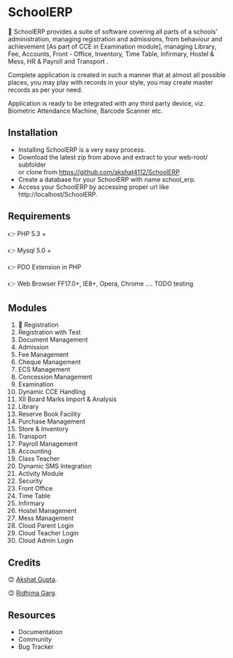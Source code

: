 # SchoolERP
:school:
SchoolERP provides a suite of software covering all parts of a schools' administration, managing registration and admissions, from behaviour and achievement [As part of CCE in Examination module], managing Library, Fee, Accounts, Front - Office, Inventory, Time Table, Infirmary, Hostel & Mess, HR & Payroll and Transport .

Complete application is created in such a manner that at almost all possible places, you may play with records in your style, you may create master records as per your need.

Application is ready to be integrated with any third party device, viz. Biometric Attendance Machine, Barcode Scanner etc.


## Installation 
* Installing SchoolERP is a very easy process.
* Download the latest zip from above and extract to your web-root/ subfolder   
or clone from https://github.com/akshat4112/SchoolERP 
* Create a database for your SchoolERP with name school_erp.
* Access your SchoolERP by accessing proper url like http://localhost/SchoolERP.

## Requirements
:point_right: PHP 5.3 +

:point_right: Mysql 5.0 +

:point_right: PDO Extension in PHP

:point_right: Web Browser FF17.0+, IE8+, Opera, Chrome .... TODO testing

## Modules

1. :pencil: Registration
2. Registration with Test
3. Document Management
4. Admission
5. Fee Management
6. Cheque Management
7. ECS Management
8. Concession Management
9. Examination
10. Dynamic CCE Handling
11. XII Board Marks Import & Analysis
12. Library
13. Reserve Book Facility
14. Purchase Management
15. Store & Inventory
16. Transport
17. Payroll Management
18. Accounting
19. Class Teacher
20. Dynamic SMS Integration
21. Activity Module
22. Security
23. Front Office
24. Time Table
25. Infirmary
26. Hostel Management
27. Mess Management
28. Cloud Parent Login
29. Cloud Teacher Login
30. Cloud Admin Login

## Credits 

:blush: [Akshat Gupta](https://www.github.com/akshat4112).

:blush: [Ridhima Garg](https://www.github.com/ri-dhimagarg1).

## Resources
* Documentation
* Community
* Bug Tracker
